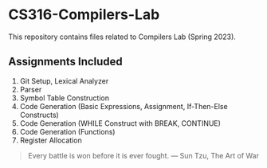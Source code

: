 # CS316-Compilers-Lab
This repository contains files related to Compilers Lab (Spring 2023).

## Assignments Included
1. Git Setup, Lexical Analyzer
2. Parser
3. Symbol Table Construction
4. Code Generation (Basic Expressions, Assignment, If-Then-Else Constructs)
5. Code Generation (WHILE Construct with BREAK, CONTINUE)
6. Code Generation (Functions)
7. Register Allocation


> Every battle is won before it is ever fought. &mdash; Sun Tzu, The Art of War


